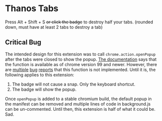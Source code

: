 # Thanos Tabs

Press Alt + Shift + S ~~or click the badge~~ to destroy half your tabs. (rounded down, must have at least 2 tabs to destroy a tab)

## Critical Bug

The intended design for this extension was to call `chrome.action.openPopup` after the tabs were closed to show the popup. [The documentation](https://developer.chrome.com/docs/extensions/reference/action/#method-openPopup) says that the function is available as of chrome version 99 and newer. However, there are [multiple](https://github.com/GoogleChrome/developer.chrome.com/issues/2602) [bug](https://github.com/GoogleChrome/developer.chrome.com/issues/204) [reports](https://support.google.com/chrome/thread/165625025/do-not-have-chrome-action-openpopup-in-my-javascript-project?hl=en) that this function is not implemented. Until it is, the following applies to this extension:

1. The badge will not cause a snap. Only the keyboard shortcut.
2. The badge will show the popup.

Once `openPopup` is added to a stable chromium build, the default popup in the manifest can be removed and multiple lines of code in background.js can be un-commented. Until then, this extension is half of what it could be. Sad.
